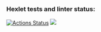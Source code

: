 ### Hexlet tests and linter status:
[![Actions Status](https://github.com/Darkon96/frontend-project-lvl1/workflows/hexlet-check/badge.svg)](https://github.com/Darkon96/frontend-project-lvl1/actions)
<a href="https://codeclimate.com/github/Darkon96/frontend-project-lvl1/maintainability"><img src="https://api.codeclimate.com/v1/badges/944a99a2a84ceaf57d67/maintainability" /></a>